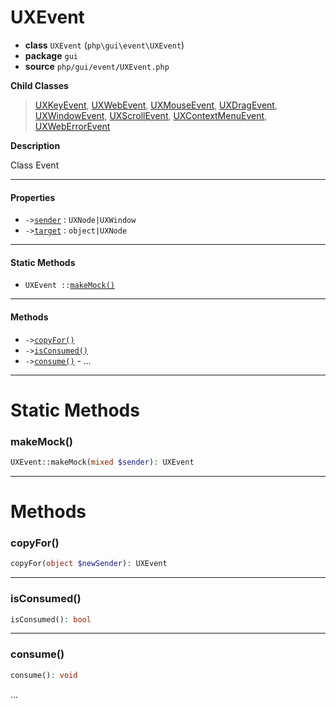 # UXEvent

- **class** `UXEvent` (`php\gui\event\UXEvent`)
- **package** `gui`
- **source** `php/gui/event/UXEvent.php`

**Child Classes**

> [UXKeyEvent](https://github.com/jphp-group/jphp-gui-ext/blob/master/jphp-gui-ext/api-docs/classes/php/gui/event/UXKeyEvent.md), [UXWebEvent](https://github.com/jphp-group/jphp-gui-ext/blob/master/jphp-gui-ext/api-docs/classes/php/gui/event/UXWebEvent.md), [UXMouseEvent](https://github.com/jphp-group/jphp-gui-ext/blob/master/jphp-gui-ext/api-docs/classes/php/gui/event/UXMouseEvent.md), [UXDragEvent](https://github.com/jphp-group/jphp-gui-ext/blob/master/jphp-gui-ext/api-docs/classes/php/gui/event/UXDragEvent.md), [UXWindowEvent](https://github.com/jphp-group/jphp-gui-ext/blob/master/jphp-gui-ext/api-docs/classes/php/gui/event/UXWindowEvent.md), [UXScrollEvent](https://github.com/jphp-group/jphp-gui-ext/blob/master/jphp-gui-ext/api-docs/classes/php/gui/event/UXScrollEvent.md), [UXContextMenuEvent](https://github.com/jphp-group/jphp-gui-ext/blob/master/jphp-gui-ext/api-docs/classes/php/gui/event/UXContextMenuEvent.md), [UXWebErrorEvent](https://github.com/jphp-group/jphp-gui-ext/blob/master/jphp-gui-ext/api-docs/classes/php/gui/event/UXWebErrorEvent.md)

**Description**

Class Event

---

#### Properties

- `->`[`sender`](#prop-sender) : `UXNode|UXWindow`
- `->`[`target`](#prop-target) : `object|UXNode`

---

#### Static Methods

- `UXEvent ::`[`makeMock()`](#method-makemock)

---

#### Methods

- `->`[`copyFor()`](#method-copyfor)
- `->`[`isConsumed()`](#method-isconsumed)
- `->`[`consume()`](#method-consume) - _..._

---
# Static Methods

<a name="method-makemock"></a>

### makeMock()
```php
UXEvent::makeMock(mixed $sender): UXEvent
```

---
# Methods

<a name="method-copyfor"></a>

### copyFor()
```php
copyFor(object $newSender): UXEvent
```

---

<a name="method-isconsumed"></a>

### isConsumed()
```php
isConsumed(): bool
```

---

<a name="method-consume"></a>

### consume()
```php
consume(): void
```
...